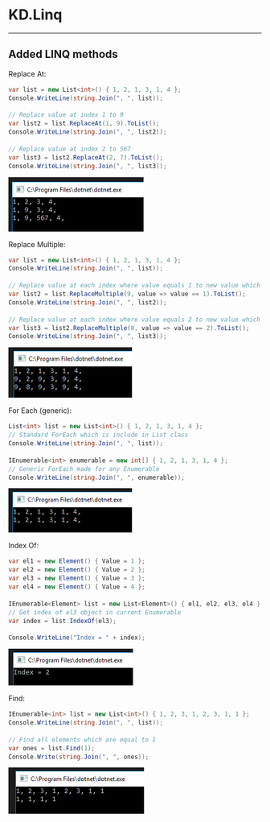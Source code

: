 # KD.Linq
---

Added LINQ methods
--


Replace At:
```csharp
var list = new List<int>() { 1, 2, 1, 3, 1, 4 };
Console.WriteLine(string.Join(", ", list));

// Replace value at index 1 to 9
var list2 = list.ReplaceAt(1, 9).ToList();
Console.WriteLine(string.Join(", ", list2));

// Replace value at index 2 to 567
var list3 = list2.ReplaceAt(2, 7).ToList();
Console.WriteLine(string.Join(", ", list3));
```
![](https://raw.githubusercontent.com/Sejoslaw/KD.Linq/master/img/ReplaceAt.PNG)


Replace Multiple:
```csharp
var list = new List<int>() { 1, 2, 1, 3, 1, 4 };
Console.WriteLine(string.Join(", ", list));

// Replace value at each index where value equals 1 to new value which is 9
var list2 = list.ReplaceMultiple(9, value => value == 1).ToList();
Console.WriteLine(string.Join(", ", list2));

// Replace value at each index where value equals 2 to new value which is 8
var list3 = list2.ReplaceMultiple(8, value => value == 2).ToList();
Console.WriteLine(string.Join(", ", list3));
```
![](https://raw.githubusercontent.com/Sejoslaw/KD.Linq/master/img/ReplaceMultiple.PNG)



For Each (generic):
```csharp
List<int> list = new List<int>() { 1, 2, 1, 3, 1, 4 };
// Standard ForEach which is include in List class
Console.WriteLine(string.Join(", ", list));

IEnumerable<int> enumerable = new int[] { 1, 2, 1, 3, 1, 4 };
// Generic ForEach made for any Enumerable
Console.WriteLine(string.Join(", ", enumerable));
```
![](https://raw.githubusercontent.com/Sejoslaw/KD.Linq/master/img/ForEach.PNG)



Index Of:
```csharp
var el1 = new Element() { Value = 1 };
var el2 = new Element() { Value = 2 };
var el3 = new Element() { Value = 3 };
var el4 = new Element() { Value = 4 };

IEnumerable<Element> list = new List<Element>() { el1, el2, el3, el4 };
// Get index of el3 object in current Enumerable
var index = list.IndexOf(el3);

Console.WriteLine("Index = " + index);
```
![](https://raw.githubusercontent.com/Sejoslaw/KD.Linq/master/img/IndexOf.PNG)


Find:
```csharp
IEnumerable<int> list = new List<int>() { 1, 2, 3, 1, 2, 3, 1, 1 };
Console.WriteLine(string.Join(", ", list));

// Find all elements which are equal to 1
var ones = list.Find(1);
Console.Write(string.Join(", ", ones));
```
![](https://raw.githubusercontent.com/Sejoslaw/KD.Linq/master/img/Find.PNG)
